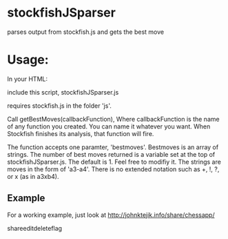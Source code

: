 # stockfishJSparser
parses output from stockfish.js and gets the best move


<h1>Usage:</h1>
In your HTML:

include this script, stockfishJSparser.js

requires stockfish.js in the folder 'js'.

Call getBestMoves(callbackFunction), Where callbackFunction is the name of any function you created.  You can name it whatever you want.  When Stockfish finishes its analysis, that function will fire. 

The function accepts one paramter, 'bestmoves'.  Bestmoves is an array of strings.  The number of best moves returned is a variable set at the top of stockfishJSparser.js.  The default is 1.  Feel free to modifiy it. 
The strings are moves in the form of 'a3-a4'.  There is no extended notation such as +, !, ?, or x (as in a3xb4).

<h2> Example </h2>

><script src='js/parseStockfish.js'></script>

><script>

>
>function callbackFunction(bestmoves){

>	console.log(bestmoves[0]);

>}

>
>getBestMoves(callbackFunction);  //must pass in the name of a function that will be the callback when moves are available
></script>

For a working example, just look at http://johnktejik.info/share/chessapp/

shareeditdeleteflag
